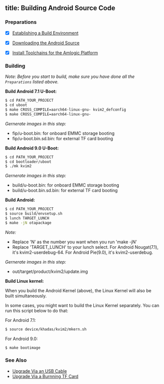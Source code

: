 title: Building Android Source Code
---


### Preparations
- [x] [Establishing a Build Environment](http://source.android.com/source/initializing.html)
- [x] [Downloading the Android Source](/vim2/DownloadAndroidSourceCode.html)
- [x] [Install Toolchains for the Amlogic Platform](/vim2/InstallToolchains.html)


### Building
*Note: Before you start to build, make sure you have done all the `Preparations` listed above.*

**Build Android 7.1 U-Boot:**
```sh
$ cd PATH_YOUR_PROJECT
$ cd uboot
$ make CROSS_COMPILE=aarch64-linux-gnu- kvim2_defconfig
$ make CROSS_COMPILE=aarch64-linux-gnu-
```
*Gernerate images in this step:*

* fip/u-boot.bin: for onboard EMMC storage booting
* fip/u-boot.bin.sd.bin: for external TF card booting

**Build Android 9.0 U-Boot:**
```sh
$ cd PATH_YOUR_PROJECT
$ cd bootloader/uboot
$ ./mk kvim2
```
*Gernerate images in this step:*

* build/u-boot.bin: for onboard EMMC storage booting
* build/u-boot.bin.sd.bin: for external TF card booting

**Build Android:**
```sh
$ cd PATH_YOUR_PROJECT
$ source build/envsetup.sh
$ lunch TARGET_LUNCH
$ make -jN otapackage
```
*Note:*

* Replace 'N' as the number you want when you run 'make -jN'
* Replace 'TARGET_LUNCH' to your lunch select.
  For Android Nougat(7.1), it's kvim2-userdebug-64.
  For Android Pie(9.0), it's kvim2-userdebug.

*Gernerate images in this step:*

* out/target/product/kvim2/update.img


**Build Linux kernel:**

When you build the Android Kernel (above), the Linux Kernel will also be built simultaneously.

In some cases, you might want to build the Linux Kernel separately. You can run this script below to do that:

For Android 7.1:
```sh
$ source device/khadas/kvim2/mkern.sh
```

For Android 9.0:
```sh
$ make bootimage
```

### See Also
* [Upgrade Via an USB Cable](/vim2/UpgradeViaUSBCable.html)
* [Upgrade Via a Burnning TF Card](/vim2/UpgradeViaTFBurningCard.html)
